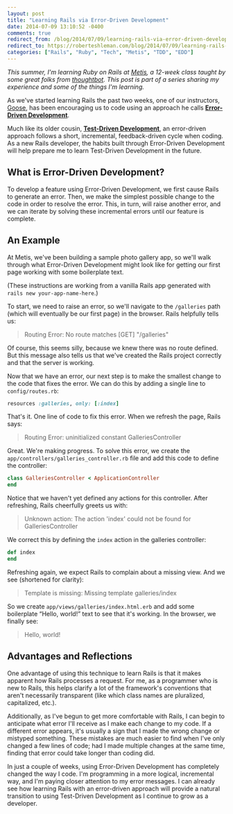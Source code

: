 ```yaml
---
layout: post
title: "Learning Rails via Error-Driven Development"
date: 2014-07-09 13:10:52 -0400
comments: true
redirect_from: /blog/2014/07/09/learning-rails-via-error-driven-development/
redirect_to: https://roberteshleman.com/blog/2014/07/09/learning-rails-via-error-driven-development/
categories: ["Rails", "Ruby", "Tech", "Metis", "TDD", "EDD"]
---
```


*This summer, I'm learning Ruby on Rails at [Metis](http://www.thisismetis.com), a 12-week class taught by some great folks from [thoughtbot](http://www.thoughtbot.com). This post is part of a series sharing my experience and some of the things I'm learning.*

As we've started learning Rails the past two weeks, one of our instructors, [Goose](https://twitter.com/halogenandtoast), has been encouraging us to code using an approach he calls **[Error-Driven Development](http://www.halogenandtoast.com/error-driven-development/)**.

Much like its older cousin, **[Test-Driven Development](http://en.wikipedia.org/wiki/Test-driven_development)**, an error-driven approach follows a short, incremental, feedback-driven cycle when coding. As a new Rails developer, the habits built through Error-Driven Development will help prepare me to learn Test-Driven Development in the future.

<!-- More -->

## What is Error-Driven Development?

To develop a feature using Error-Driven Development, we first cause Rails to generate an error. Then, we make the simplest possible change to the code in order to resolve the error. This, in turn, will raise another error, and we can iterate by solving these incremental errors until our feature is complete.

## An Example

At Metis, we've been building a sample photo gallery app, so we'll walk through what Error-Driven Development might look like for getting our first page working with some boilerplate text.

(These instructions are working from a vanilla Rails app generated with `rails new your-app-name-here`.)

To start, we need to raise an error, so we'll navigate to the `/galleries` path (which will eventually be our first page) in the browser. Rails helpfully tells us:

> Routing Error: No route matches [GET] "/galleries"

Of course, this seems silly, because we knew there was no route defined. But this message also tells us that we've created the Rails project correctly and that the server is working.

Now that we have an error, our next step is to make the smallest change to the code that fixes the error. We can do this by adding a single line to `config/routes.rb`:

```ruby
resources :galleries, only: [:index]
```

That's it. One line of code to fix this error. When we refresh the page, Rails says:

> Routing Error: uninitialized constant GalleriesController

Great. We're making progress. To solve this error, we create the `app/controllers/galleries_controller.rb` file and add this code to define the controller:

```ruby
class GalleriesController < ApplicationController
end
```

Notice that we haven't yet defined any actions for this controller. After refreshing, Rails cheerfully greets us with:

> Unknown action: The action 'index' could not be found for GalleriesController

We correct this by defining the `index` action in the galleries controller:

```ruby
def index
end
```

Refreshing again, we expect Rails to complain about a missing view. And we see (shortened for clarity):

> Template is missing: Missing template galleries/index

So we create `app/views/galleries/index.html.erb` and add some boilerplate “Hello, world!” text to see that it's working. In the browser, we finally see:

> Hello, world!

## Advantages and Reflections

One advantage of using this technique to learn Rails is that it makes apparent how Rails processes a request. For me, as a programmer who is new to Rails, this helps clarify a lot of the framework's conventions that aren't necessarily transparent (like which class names are pluralized, capitalized, etc.).

Additionally, as I've begun to get more comfortable with Rails, I can begin to anticipate what error I'll receive as I make each change to my code. If a different error appears, it's usually a sign that I made the wrong change or mistyped something. These mistakes are much easier to find when I've only changed a few lines of code; had I made multiple changes at the same time, finding that error could take longer than coding did.

In just a couple of weeks, using Error-Driven Development has completely changed the way I code. I'm programming in a more logical, incremental way, and I'm paying closer attention to my error messages. I can already see how learning Rails with an error-driven approach will provide a natural transition to using Test-Driven Development as I continue to grow as a developer.
